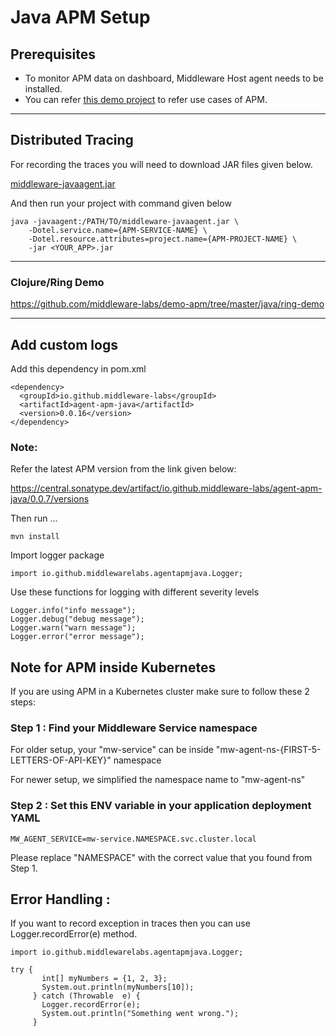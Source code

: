 # Java APM Setup

## Prerequisites

* To monitor APM data on dashboard, Middleware Host agent needs to be installed.
* You can refer [this demo project](https://github.com/middleware-labs/demo-apm/tree/master/java) to refer use cases of
  APM.

--------------------

## Distributed Tracing

For recording the traces you will need to download JAR files given below.

[middleware-javaagent.jar](https://install.middleware.io/jars/middleware-javaagent.jar)

And then run your project with command given below

```
java -javaagent:/PATH/TO/middleware-javaagent.jar \
    -Dotel.service.name={APM-SERVICE-NAME} \
    -Dotel.resource.attributes=project.name={APM-PROJECT-NAME} \
    -jar <YOUR_APP>.jar
```

---------------

### Clojure/Ring Demo

https://github.com/middleware-labs/demo-apm/tree/master/java/ring-demo

----------------

## Add custom logs

Add this dependency in pom.xml

```
<dependency>
  <groupId>io.github.middleware-labs</groupId>
  <artifactId>agent-apm-java</artifactId>
  <version>0.0.16</version>
</dependency>
```
### Note:
Refer the latest APM version from the link given below:

https://central.sonatype.dev/artifact/io.github.middleware-labs/agent-apm-java/0.0.7/versions

Then run ...

```
mvn install
```

Import logger package

```
import io.github.middlewarelabs.agentapmjava.Logger;
```

Use these functions for logging with different severity levels

```
Logger.info("info message");
Logger.debug("debug message");
Logger.warn("warn message");
Logger.error("error message");
```

## Note for APM inside Kubernetes

If you are using APM in a Kubernetes cluster make sure to follow these 2 steps:

### Step 1 : Find your Middleware Service namespace
For older setup, your "mw-service" can be inside "mw-agent-ns-{FIRST-5-LETTERS-OF-API-KEY}" namespace

For newer setup, we simplified the namespace name to "mw-agent-ns"

### Step 2 : Set this ENV variable in your application deployment YAML
```
MW_AGENT_SERVICE=mw-service.NAMESPACE.svc.cluster.local
```
Please replace "NAMESPACE" with the correct value that you found from Step 1.

## Error Handling :

If you want to record exception in traces then you can use Logger.recordError(e) method.

```
import io.github.middlewarelabs.agentapmjava.Logger;
        
try {
       int[] myNumbers = {1, 2, 3};
       System.out.println(myNumbers[10]);
     } catch (Throwable  e) {
       Logger.recordError(e);
       System.out.println("Something went wrong.");
     }
 
